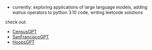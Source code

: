<!-- [![Veer's GitHub Header](./assets/new-header.png)](https://veerbia.github.io) -->
- currently: exploring applications of large language models, adding walrus operators to python 3.10 code, writing leetcode solutions

check out:
- [CensusGPT](https://censusgpt.com/)
- [SanFranciscoGPT](https://sanfranciscogpt.com/)
- [HoopsGPT](https://hoopsgpt.ai/)

